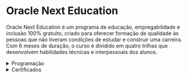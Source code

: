 # Oracle Next Education
Oracle Next Education é um programa de educação, empregabilidade e inclusão 100% gratuito, criado para oferecer formação de qualidade às pessoas que não tiveram condições de estudar e construir uma carreira.  Com 6 meses de duração, o curso é dividido em quatro trilhas que desenvolvem habilidades técnicas e interpessoais dos alunos.

<details>
    <summary>Programação</summary>

[Alura Challenges - Oracle One Cursos Online](https://github.com/LKSFerreira/oracle-next-education/blob/main/certificados/00_iniciante_em_programação_f2t2_-_one.pdf)

</details>

<details>
    <summary>Certificados</summary>

[01 - Lógica de programação I: os primeiros programas com Javascript e HTML](https://github.com/LKSFerreira/oracle-next-education/blob/main/certificados/01_logica_de_programacao_01_-_os_primeiros_programas_com_javascript_e_html.pdf)

[02 - Lógica de programação II: pratique com desenhos, animações e um jogo](https://github.com/LKSFerreira/oracle-next-education/blob/main/certificados/02_logica_de_programacao_02_-_pratique_com_desenhos_animacoes_e_um_jogo.pdf)

[03 - HTML5 e CSS3 parte 1: a primeira página da Web](https://github.com/LKSFerreira/oracle-next-education/blob/main/certificados/html5_e_css3_parte_1_-_a_primeira_pagina_da_web.pdf)

[04 - HTML5 e CSS3 parte 2: posicionamento, listas e navegação](https://github.com/LKSFerreira/oracle-next-education/blob/main/certificados/04_html5_e_css3_parte_2_-_posicionamento_listas_e_navegacao.pdf)

[05 - HTML5 e CSS3 parte 3: trabalhando com formulários e tabelas](https://github.com/LKSFerreira/oracle-next-education/blob/main/certificados/05_html5_e_css3_parte_3_-_trabalhando_com_formularios_e_tabelas.pdf)

[06 - HTML5 e CSS3 parte 4: avançando no CSS](https://github.com/LKSFerreira/oracle-next-education/blob/main/certificados/06_html5_e_css3_parte_4_-_avancando_no_css.pdf)

[07 - JavaScript: programando na linguagem da web](https://github.com/LKSFerreira/oracle-next-education/blob/main/certificados/07_JavaScript_-_programando_na_linguagem_da_web.pdf)

[08 - Git e Github: controle e compartilhe seu código](https://github.com/LKSFerreira/oracle-next-education/blob/main/certificados/08_git_e_github_-_controle_e_compartilhe_seu_codigo.pdf)

</details>